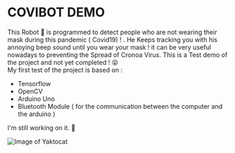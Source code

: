 # COVIBOT DEMO
This Robot :robot:	 is programmed to detect people who are not wearing their mask during this pandemic ( Covid19) ! .
He Keeps tracking you with his annoying beep sound until you wear your mask ! it can be very useful nowadays to preventing the Spread of Cronoa Virus.
This is a Test demo of the project and not yet completed ! :stuck_out_tongue_closed_eyes:	
My first test of the project is based on :
* Tensorflow
* OpenCV
* Arduino Uno
* Bluetooth Module ( for the communication between the computer and the arduino )

I'm still working on it. :star_struck:


![Image of Yaktocat](https://media.tenor.com/images/534597333e771853bc6b07f68942aacf/tenor.png)
